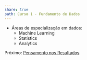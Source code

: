 ```yaml
---
share: true
path: Curso 1 - Fundamento de Dados
---
```

- Áreas de especialização em dados:
	- Machine Learning
	- Statistics
	- Analytics

Próximo: [Pensamento nos Resultados](Pensamento%20nos%20Resultados.md)

